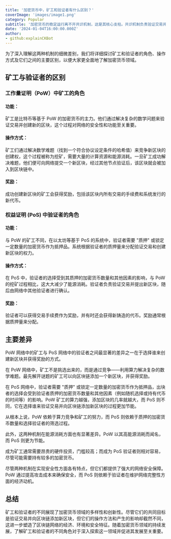 ```yaml
---
title: '加密货币中，矿工和验证者有什么区别？'
coverImage: 'images/image1.png'
category: Popular
subtitle: '加密货币的稳定运行离不开共识机制，这是其核心支柱。共识机制负责验证交易并将新区块添加到区块链中。目前，工作量证明（Proof of Work, PoW）和权益证明（Proof of Stake, PoS）是两种主流的共识机制。在这两个体系中，分别有矿工和验证者扮演着网络维护的关键角色。'
date: '2024-01-04T16:00:00.000Z'
author: 
- github:explainCKBot
---
```


为了深入理解这两种机制的细微差别，我们将详细探讨矿工和验证者的角色、操作方式及它们之间的主要区别，以便大家更全面地了解加密货币领域。



## 矿工与验证者的区别

### 工作量证明（PoW）中矿工的角色


#### 功能：

矿工是比特币等基于 PoW 的加密货币的主力。他们通过解决复杂的数学问题来验证交易并创建新的区块，这个过程对网络的安全性和功能至关重要。

#### 操作方式：

矿工们通过解决数学难题（找到一个符合协议设定条件的哈希值）来竞争新区块的创建权，这个过程被称为挖矿，需要大量的计算资源和能源消耗。一旦矿工成功解决难题，他们便可向网络提交一个新区块，经过其他节点验证后，该区块就会被加入到区块链中。

#### 奖励：

成功创建新区块的矿工会获得奖励，包括该区块内所有交易的手续费和系统发行的新代币。

### 权益证明 (PoS) 中验证者的角色

#### 功能：

与 PoW 的矿工不同，在以太坊等基于 PoS 的系统中，验证者需要 "质押" 或锁定一定数量的加密货币作为抵押品。系统根据验证者的质押量来分配验证交易和创建新区块的权力。

#### 操作方式：

在 PoS 中，验证者的选择受到其质押的加密货币数量和其他因素的影响，与 PoW 的挖矿过程相比，这大大减少了能源消耗。验证者负责验证交易并提出新区块，随后由网络中其他验证者进行确认。

#### 奖励：

验证者可以获得交易手续费作为奖励，并有时还会获得新铸造的代币。奖励通常根据质押量来分配。



## 主要差异

PoW 网络中的矿工与 PoS 网络中的验证者之间最显著的差异之一在于选择谁来创建新区块并获得奖励的方式。

在 PoW 网络中，矿工不是挑选出来的，而是通过竞争——利用算力解决复杂的数学难题。最先解开谜题的矿工可以向区块链添加一个新区块，并获得奖励。

在 PoS 网络中，验证者需要 "质押" 或锁定一定数量的加密货币作为抵押品，出块者的选择会受到验证者质押的加密货币数量和其他因素（例如随机选择或持有代币的时间等）的影响。PoW 矿工的算力越强，添加区块的几率就越大，而 PoS 则不同，它在选择谁来验证交易并向区块链添加新区块的过程更加节能。

从根本上说，PoW 依赖于算力竞争和矿工的努力，而 PoS 则依赖于质押的加密货币数量和选择验证者的筛选过程。

此外，这两种机制在能源消耗方面也有显著差异。PoW 以其高能源消耗而闻名，而 PoS 则更为节能。

成为矿工通常需要昂贵的硬件投资，门槛较高；而成为 PoS 验证者则相对容易，尽管可能需要持有较多的加密货币。

尽管两种机制在实现安全性方面各有特点，但它们都提供了强大的网络安全保障。PoW 通过提高攻击成本来确保安全，而 PoS 则依赖于验证者在维护网络完整性方面的经济动机。




## 总结

矿工和验证者的不同展现了加密货币领域的多样性和创新性。尽管它们的共同目标是验证交易并向区块链添加新区块，但它们的操作方法和产生的影响却截然不同，这进一步塑造了区块链网络的经济、环境和安全特征。随着加密货币领域的持续发展，了解矿工和验证者的不同角色对于深入探索这一领域并促进其发展至关重要。